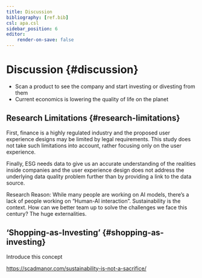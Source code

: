 ```yaml
---
title: Discussion
bibliography: [ref.bib]
csl: apa.csl
sidebar_position: 6
editor:
    render-on-save: false
---
```


# Discussion {#discussion}

-   Scan a product to see the company and start investing or divesting from them
-   Current economics is lowering the quality of life on the planet

## Research Limitations {#research-limitations}

First, finance is a highly regulated industry and the proposed user experience designs may be limited by legal requirements. This study does not take such limitations into account, rather focusing only on the user experience.

Finally, ESG needs data to give us an accurate understanding of the realities inside companies and the user experience design does not address the underlying data quality problem further than by providing a link to the data source.

Research Reason: While many people are working on AI models, there’s a lack of people working on “Human-AI interaction”. Sustainability is the context. How can we better team up to solve the challenges we face this century? The huge externalities.

## ‘Shopping-as-Investing’ {#shopping-as-investing}

Introduce this concept

https://scadmanor.com/sustainability-is-not-a-sacrifice/

